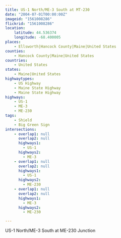 ```yaml
---
title: US-1 North/ME-3 South at MT-230
date: "2004-07-01T00:00:00Z"
imageid: "1561008286"
flickrid: "1561008286"
location:
    latitude: 44.536374
    longitude: -68.400005
places:
    - Ellsworth|Hancock County|Maine|United States
counties:
    - Hancock County|Maine|United States
countries:
    - United States
states:
    - Maine|United States
highwaytypes:
    - US Highway
    - Maine State Highway
    - Maine State Highway
highways:
    - US-1
    - ME-3
    - ME-230
tags:
    - Shield
    - Big Green Sign
intersections:
    - overlap1: null
      overlap2: null
      highways1:
        - US-1
      highways2:
        - ME-3
    - overlap1: null
      overlap2: null
      highways1:
        - US-1
      highways2:
        - ME-230
    - overlap1: null
      overlap2: null
      highways1:
        - ME-3
      highways2:
        - ME-230

---
```

US-1 North/ME-3 South at ME-230 Junction